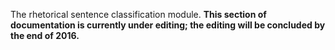 The rhetorical sentence classification module.
**This section of documentation is currently under editing; the editing will be concluded by the end of 2016.**
